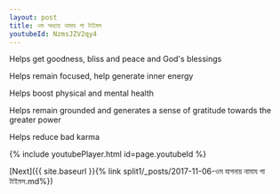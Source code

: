 ```yaml
---
layout: post
title: ওম অধ্যায় নামায গা টাইমস
youtubeId: NzmsJZV2qy4
---
```

 
 
Helps get goodness, bliss and peace and God's blessings
 
Helps remain focused, help generate inner energy 
 
Helps boost physical and mental health 
 
Helps remain grounded and generates a sense of gratitude towards the greater power 
 
Helps reduce bad karma
 
 
 
 


{% include youtubePlayer.html id=page.youtubeId %}
 
[Next]({{ site.baseurl }}{% link  split1/_posts/2017-11-06-ওম যাগনায় নামায গা টাইমস.md%})
 
